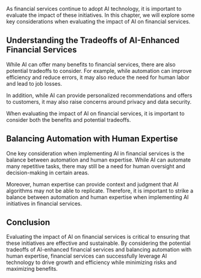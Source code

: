 
As financial services continue to adopt AI technology, it is important to evaluate the impact of these initiatives. In this chapter, we will explore some key considerations when evaluating the impact of AI on financial services.

Understanding the Tradeoffs of AI-Enhanced Financial Services
-------------------------------------------------------------

While AI can offer many benefits to financial services, there are also potential tradeoffs to consider. For example, while automation can improve efficiency and reduce errors, it may also reduce the need for human labor and lead to job losses.

In addition, while AI can provide personalized recommendations and offers to customers, it may also raise concerns around privacy and data security.

When evaluating the impact of AI on financial services, it is important to consider both the benefits and potential tradeoffs.

Balancing Automation with Human Expertise
-----------------------------------------

One key consideration when implementing AI in financial services is the balance between automation and human expertise. While AI can automate many repetitive tasks, there may still be a need for human oversight and decision-making in certain areas.

Moreover, human expertise can provide context and judgment that AI algorithms may not be able to replicate. Therefore, it is important to strike a balance between automation and human expertise when implementing AI initiatives in financial services.

Conclusion
----------

Evaluating the impact of AI on financial services is critical to ensuring that these initiatives are effective and sustainable. By considering the potential tradeoffs of AI-enhanced financial services and balancing automation with human expertise, financial services can successfully leverage AI technology to drive growth and efficiency while minimizing risks and maximizing benefits.

